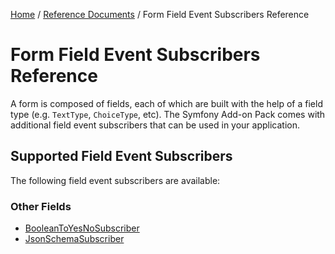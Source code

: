[Home](../../../index.md) /
[Reference Documents](../../index.md) /
Form Field Event Subscribers Reference

# Form Field Event Subscribers Reference

A form is composed of fields, each of which are built with the help of a field type (e.g. `TextType`, `ChoiceType`, etc). The
Symfony Add-on Pack comes with additional field event subscribers that can be used in your application.

## Supported Field Event Subscribers

The following field event subscribers are available:

### Other Fields

* [BooleanToYesNoSubscriber](boolean-to-yes-no-subscriber.md)
* [JsonSchemaSubscriber](json-schema-subscriber.md)

